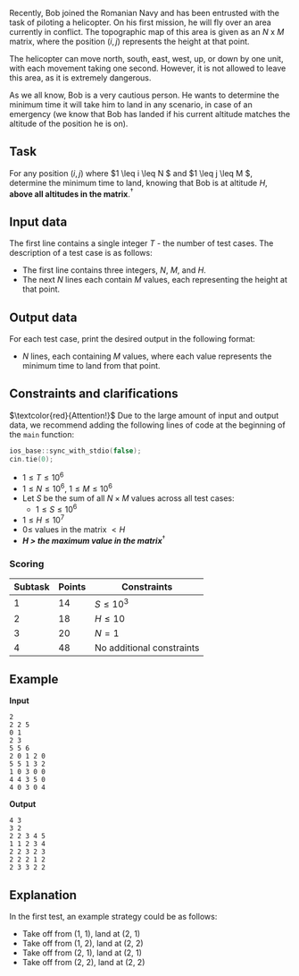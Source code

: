 Recently, Bob joined the Romanian Navy and has been entrusted with the task of piloting a helicopter. On his first mission, he will fly over an area currently in conflict. The topographic map of this area is given as an $N$ x $M$ matrix, where the position $(i, j)$ represents the height at that point.

The helicopter can move north, south, east, west, up, or down by one unit, with each movement taking one second. However, it is not allowed to leave this area, as it is extremely dangerous.

As we all know, Bob is a very cautious person. He wants to determine the minimum time it will take him to land in any scenario, in case of an emergency (we know that Bob has landed if his current altitude matches the altitude of the position he is on).

## Task

For any position $(i, j)$ where $1 \leq i \leq N $ and $1 \leq j \leq M $, determine the minimum time to land, knowing that Bob is at altitude $H$, **above all altitudes in the matrix**.$^†$

## Input data

The first line contains a single integer $T$ - the number of test cases. The description of a test case is as follows:
- The first line contains three integers, $N$, $M$, and $H$.
- The next $N$ lines each contain $M$ values, each representing the height at that point.

## Output data

For each test case, print the desired output in the following format:
- $N$ lines, each containing $M$ values, where each value represents the minimum time to land from that point.

## Constraints and clarifications

$\textcolor{red}{Attention!}$ Due to the large amount of input and output data, we recommend adding the following lines of code at the beginning of the `main` function:
```cpp
ios_base::sync_with_stdio(false);
cin.tie(0);
```

- $1 \leq T \leq 10^6$
- $1 \leq N \leq 10^6$, $1 \leq M \leq 10^6$
- Let $S$ be the sum of all $N×M$ values across all test cases:
  - $1 \leq S \leq 10^6$
- $1 \leq H \leq 10^7$
- $0 \leq$ values in the matrix $< H$
- ***$H$ > the maximum value in the matrix***$^†$

### Scoring

| Subtask | Points | Constraints                   |
|---------|--------|-------------------------------|
| 1       | 14     | $S \leq 10^3$                |
| 2       | 18     | $H \leq 10$                  |
| 3       | 20     | $N = 1$                      |
| 4       | 48     | No additional constraints    |

## Example

**Input**
```plaintext
2
2 2 5
0 1
2 3
5 5 6
2 0 1 2 0 
5 5 1 3 2 
1 0 3 0 0 
4 4 3 5 0 
4 0 3 0 4 
```

**Output**
```plaintext
4 3 
3 2 
2 2 3 4 5 
1 1 2 3 4 
2 2 3 2 3 
2 2 2 1 2 
2 3 3 2 2  
```

## Explanation

In the first test, an example strategy could be as follows:
- Take off from (1, 1), land at (2, 1)
- Take off from (1, 2), land at (2, 2)
- Take off from (2, 1), land at (2, 1)
- Take off from (2, 2), land at (2, 2)